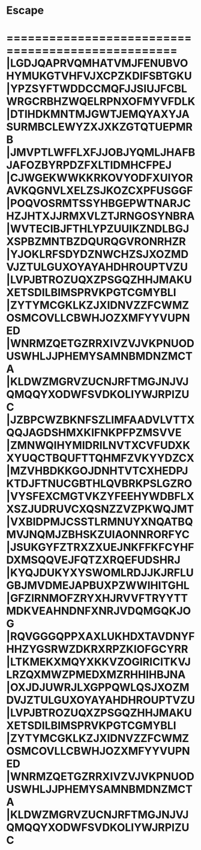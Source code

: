 # Escape

 ==================================================
|LGDJQAPRVQMHATVMJFENUBVOHYMUKGTVHFVJXCPZKDIFSBTGKU
|YPZSYFTWDDCCMQFJJSIUJFCBLWRGCRBHZWQELRPNXOFMYVFDLK
|DTIHDKMNTMJGWTJEMQYAXYJASURMBCLEWYZXJXKZGTQTUEPMRB
|JMVPTLWFFLXFJJOBJYQMLJHAFBJAFOZBYRPDZFXLTIDMHCFPEJ
|CJWGEKWWKKRKOVYODFXUIYORAVKQGNVLXELZSJKOZCXPFUSGGF
|POQVOSRMTSSYHBGEPWTNARJCHZJHTXJJRMXVLZTJRNGOSYNBRA
|WVTECIBJFTHLYPZUUIKZNDLBGJXSPBZMNTBZDQURQGVRONRHZR
|YJOKLRFSDYDZNWCHZSJXOZMDVJZTULGUXOYAYAHDHROUPTVZU
|LVPJBTROZUQXZPSGQZHHJMAKUXETSDILBIMSPRVKPGTCGMYBLI
|ZYTYMCGKLKZJXIDNVZZFCWMZOSMCOVLLCBWHJOZXMFYYVUPNED
|WNRMZQETGZRRXIVZVJVKPNUODUSWHLJJPHEMYSAMNBMDNZMCTA
|KLDWZMGRVZUCNJRFTMGJNJVJQMQQYXODWFSVDKOLIYWJRPIZUC
|JZBPCWZBKNFSZLIMFAADVLVTTXQQJAGDSHMXKIFNKPFPZMSVVE
|ZMNWQIHYMIDRILNVTXCVFUDXKXYUQCTBQUFTTQHMFZVKYYDZCX
|MZVHBDKKGOJDNHTVTCXHEDPJKTDJFTNUCGBTHLQVBRKPSLGZRO
|VYSFEXCMGTVKZYFEEHYWDBFLXXSZJUDRUVCXQSNZZVZPKWQJMT
|VXBIDPMJCSSTLRMNUYXNQATBQMVJNQMJZBHSKZUIAONNRORFYC
|JSUKGYFZTRXZXUEJNKFFKFCYHFDXMSQQVEJFQTZXRQEFUDSHRJ
|KYQJDUKYXYSWOMLRDJJKJRFLUGBJMVDMEJAPBUXPZWWIHITGHL
|GFZIRNMOFZRYXHJRVVFTRYYTTMDKVEAHNDNFXNRJVDQMGQKJOG
|RQVGGGQPPXAXLUKHDXTAVDNYFHHZYGSRWZDKRXRPZKIOFGCYRR
|LTKMEKXMQYXKKVZOGIRICITKVJLRZQXMWZPMEDXMZRHHIHBJNA
|OXJDJUWRJLXGPPQWLQSJXOZMDVJZTULGUXOYAYAHDHROUPTVZU
|LVPJBTROZUQXZPSGQZHHJMAKUXETSDILBIMSPRVKPGTCGMYBLI
|ZYTYMCGKLKZJXIDNVZZFCWMZOSMCOVLLCBWHJOZXMFYYVUPNED
|WNRMZQETGZRRXIVZVJVKPNUODUSWHLJJPHEMYSAMNBMDNZMCTA
|KLDWZMGRVZUCNJRFTMGJNJVJQMQQYXODWFSVDKOLIYWJRPIZUC
 ==================================================
